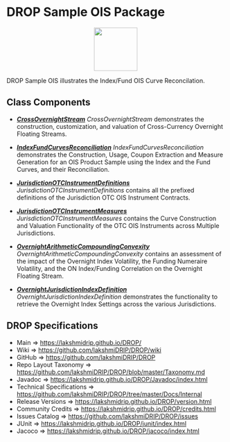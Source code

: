 # DROP Sample OIS Package

<p align="center"><img src="https://github.com/lakshmiDRIP/DROP/blob/master/DRIP_Logo.gif?raw=true" width="100"></p>

DROP Sample OIS illustrates the Index/Fund OIS Curve Reconcilation.


## Class Components

 * [***CrossOvernightStream***](https://github.com/lakshmiDRIP/DROP/tree/master/src/main/java/org/drip/sample/ois/CrossOvernightStream.java)
 <i>CrossOvernightStream</i> demonstrates the construction, customization, and valuation of Cross-Currency Overnight Floating Streams.

 * [***IndexFundCurvesReconciliation***](https://github.com/lakshmiDRIP/DROP/tree/master/src/main/java/org/drip/sample/ois/IndexFundCurvesReconciliation.java)
 <i>IndexFundCurvesReconciliation</i> demonstrates the Construction, Usage, Coupon Extraction and Measure Generation for an OIS Product Sample using the Index and the Fund Curves, and their Reconciliation.

 * [***JurisdictionOTCInstrumentDefinitions***](https://github.com/lakshmiDRIP/DROP/tree/master/src/main/java/org/drip/sample/ois/JurisdictionOTCInstrumentDefinitions.java)
 <i>JurisdictionOTCInstrumentDefinitions</i> contains all the prefixed definitions of the Jurisdiction OTC OIS Instrument Contracts.

 * [***JurisdictionOTCInstrumentMeasures***](https://github.com/lakshmiDRIP/DROP/tree/master/src/main/java/org/drip/sample/ois/JurisdictionOTCInstrumentMeasures.java)
 <i>JurisdictionOTCInstrumentMeasures</i> contains the Curve Construction and Valuation Functionality of the OTC OIS Instruments across Multiple Jurisdictions.

 * [***OvernightArithmeticCompoundingConvexity***](https://github.com/lakshmiDRIP/DROP/tree/master/src/main/java/org/drip/sample/ois/OvernightArithmeticCompoundingConvexity.java)
 <i>OvernightArithmeticCompoundingConvexity</i> contains an assessment of the impact of the Overnight Index Volatility, the Funding Numeraire Volatility, and the ON Index/Funding Correlation on the Overnight Floating Stream.

 * [***OvernightJurisdictionIndexDefinition***](https://github.com/lakshmiDRIP/DROP/tree/master/src/main/java/org/drip/sample/ois/OvernightJurisdictionIndexDefinition.java)
 <i>OvernightJurisdictionIndexDefinition</i> demonstrates the functionality to retrieve the Overnight Index Settings across the various Jurisdictions.


## DROP Specifications

 * Main                     => https://lakshmidrip.github.io/DROP/
 * Wiki                     => https://github.com/lakshmiDRIP/DROP/wiki
 * GitHub                   => https://github.com/lakshmiDRIP/DROP
 * Repo Layout Taxonomy     => https://github.com/lakshmiDRIP/DROP/blob/master/Taxonomy.md
 * Javadoc                  => https://lakshmidrip.github.io/DROP/Javadoc/index.html
 * Technical Specifications => https://github.com/lakshmiDRIP/DROP/tree/master/Docs/Internal
 * Release Versions         => https://lakshmidrip.github.io/DROP/version.html
 * Community Credits        => https://lakshmidrip.github.io/DROP/credits.html
 * Issues Catalog           => https://github.com/lakshmiDRIP/DROP/issues
 * JUnit                    => https://lakshmidrip.github.io/DROP/junit/index.html
 * Jacoco                   => https://lakshmidrip.github.io/DROP/jacoco/index.html
